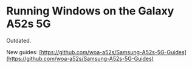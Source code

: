 # Running Windows on the Galaxy A52s 5G

Outdated.

New guides: [https://github.com/woa-a52s/Samsung-A52s-5G-Guides](https://github.com/woa-a52s/Samsung-A52s-5G-Guides)
